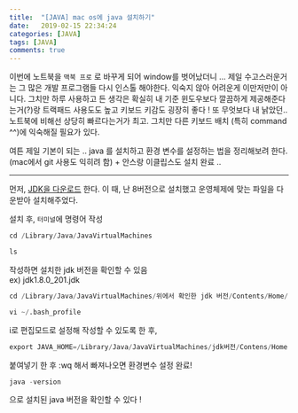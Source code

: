 ```yaml
---
title:  "[JAVA] mac os에 java 설치하기"
date:   2019-02-15 22:34:24
categories: [JAVA]
tags: [JAVA]
comments: true
---
```


이번에 노트북을 `맥북 프로` 로 바꾸게 되어 window를 벗어났더니 ... 제일 수고스러운거는 그 많은 개발 프로그램들 다시 인스톨 해야한다. 익숙지 않아 어려운게 이만저만이 아니다. 그치만 하루 사용하고 든 생각은 확실히 내 기준 윈도우보다 깔끔하게 제공해준다는거(?)랑 트랙패드 사용도도 높고 키보드 키감도 굉장히 좋다 ! 또 무엇보다 내 낡았던.. 노트북에 비해선 상당히 빠르다는거가 최고. 그치만 다른 키보드 배치 (특히 command ^^)에 익숙해질 필요가 있다.  

여튼 제일 기본이 되는 .. java 를 설치하고 환경 변수를 설정하는 법을 정리해보려 한다. (mac에서 git 사용도 익히려 함)  + 안스랑 이클립스도 설치 완료 ..  


---  

먼저, [JDK을 다운로드](https://www.oracle.com/technetwork/java/javase/downloads/index.html) 한다. 이 때, 난 8버전으로 설치했고 운영체제에 맞는 파일을 다운받아 설치해주었다.  

설치 후, `터미널`에 명령어 작성  

```python
cd /Library/Java/JavaVirtualMachines
```  

```python
ls
```  
작성하면 설치한 jdk 버전을 확인할 수 있음  
ex) jdk1.8.0_201.jdk  

```python
cd /Library/Java/JavaVirtualMachines/위에서 확인한 jdk 버전/Contents/Home/
```  

```python
vi ~/.bash_profile
```  
i로 편집모드로 설정해 작성할 수 있도록 한 후,  

```python
export JAVA_HOME=/Library/Java/JavaVirtualMachines/jdk버전/Contens/Home
```  
붙여넣기 한 후 :wq 해서 빠져나오면 환경변수 설정 완료!  


```python
java -version
```  
으로 설치된 java 버전을 확인할 수 있다 !  
